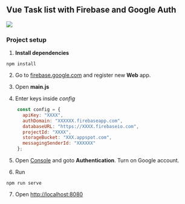 ## Vue Task list with Firebase and Google Auth

[![](https://user-images.githubusercontent.com/22861012/60805835-00a6c900-a18a-11e9-90bb-b0a815346b20.png)](https://user-images.githubusercontent.com/22861012/60805835-00a6c900-a18a-11e9-90bb-b0a815346b20.png)

### Project setup

1. **Install dependencies**
```
npm install
```
2. Go to [firebase.google.com](https://firebase.google.com/ "firebase.google.com") and register new **Web** app.

3.  Open **main.js**

4.  Enter keys inside *config*
```javascript
    const config = {
      apiKey: "XXXX",
      authDomain: "XXXXXX.firebaseapp.com",
      databaseURL: "https://XXXX.firebaseio.com",
      projectId: "XXXX",
      storageBucket: "XXX.appspot.com",
      messagingSenderId: "XXXXXX"
    };
```
5.  Open [Console](https://console.firebase.google.com "Console") and goto **Authentication**. Turn on Google account.

6. Run
```
npm run serve
```
7. Open [http://localhost:8080](http://localhost:8080 "http://localhost:8080")
